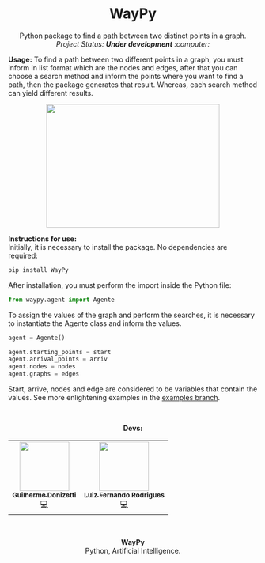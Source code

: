 <h1 align="center">WayPy</h1>
<p align="center">
Python package to find a path between two distinct points in a graph.<br>
<i>Project Status: <b>Under development</b> :computer:</i><br>
</p>

<b>Usage:</b> To find a path between two different points in a graph, you must inform in list format which are the nodes and edges, after that you can choose a search method and inform the points where you want to find a path, then the package generates that result. Whereas, each search method can yield different results.

<p align="center">
<img src="https://www.researchgate.net/profile/Helenice-Florentino/publication/276508266/figure/fig3/AS:391774762749955@1470417790101/Figura-3-Ilustracao-de-um-grafo-GV-A-que-o-algoritmo-de-Dijkstra-modificado-pode-ser.png" width="350" height="250">
</p>

<b>Instructions for use: </b><br>
Initially, it is necessary to install the package. No dependencies are required:
```python
pip install WayPy
```
After installation, you must perform the import inside the Python file:
```python
from waypy.agent import Agente
```
To assign the values of the graph and perform the searches, it is necessary to instantiate the Agente class and inform the values.
```python
agent = Agente()

agent.starting_points = start
agent.arrival_points = arriv
agent.nodes = nodes
agent.graphs = edges
```
Start, arrive, nodes and edge are considered to be variables that contain the values. See more enlightening examples in the <a href="https://github.com/guilhermedonizetti/WayPy/tree/examples">examples branch</a>.

<br>

<p align="center"><b>Devs: </b></p>
<table align="center">
  <tr>
    <td align="center"><a href="https://br.linkedin.com/in/guilhermedonizetti-ads"><img src="https://avatars.githubusercontent.com/u/47000945?v=4" width="100px;" alt=""/><br /><sub><b>Guilherme Donizetti</b></sub></a><br /><a href="https://github.com/guilhermedonizetti/WayPy/commits?author=guilhermedonizetti" title="Desenvolvedor">💻</a></td>
    <td align="center"><a href="https://github.com/SACRIER"><img src="https://avatars.githubusercontent.com/u/61637378?v=4" width="100px;" alt=""/><br /><sub><b>Luiz Fernando Rodrigues</b></sub></a><br /><a href="https://github.com/guilhermedonizetti/WayPy/commits?author=SACRIER" title="Desenvolvedor">💻</a></td>
  </tr>
</table>
</center>

<br>

<p align="center">
<b>WayPy</b><br>
Python, Artificial Intelligence.
</p>
